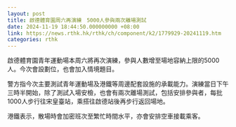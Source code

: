 ```yaml
---
layout: post
title: 啟德體育園周六再演練　5000人參與兩次離場測試
date: 2024-11-19 18:44:50.000000000 +08:00
link: https://news.rthk.hk/rthk/ch/component/k2/1779929-20241119.htm
categories: rthk
---
```


啟德體育園青年運動場本周六將再次演練，參與人數增至場地容納上限的5000人。今次會設劃位，也會加入情境題目。

警方指今次主要測試青年運動場及港鐵等周邊配套設施的承載能力。演練當日下午三時半開始，除了測試入場安檢，也會有兩次離場測試，包括安排參與者，每批1000人步行往宋皇臺站，乘搭往啟德站後再步行返回場地。

港鐵表示，散場時會加密班次至繁忙時間水平，亦會安排空車接載乘客。
